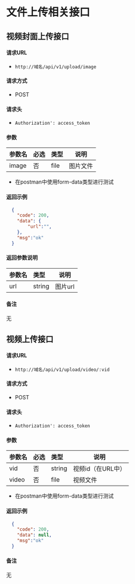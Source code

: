 # 文件上传相关接口

## 视频封面上传接口

#### 请求URL
- ` http://域名/api/v1/upload/image `
  
#### 请求方式
- POST 

#### 请求头
- `Authorization': access_token `

#### 参数
| 参数名 | 必选 | 类型 | 说明     |
| :----- | :--- | :--- | -------- |
| image  | 否   | file | 图片文件 |

- 在postman中使用form-data类型进行测试

#### 返回示例 

``` json
  {
    "code": 200,
    "data": {
	    "url":"",
    },
    "msg":"ok"
  }
```

#### 返回参数说明 

| 参数名 | 类型   | 说明    |
| :----- | :----- | ------- |
| url    | string | 图片url |

#### 备注
无

    
## 视频上传接口

#### 请求URL
- ` http://域名/api/v1/upload/video/:vid `
  
#### 请求方式
- POST 

#### 请求头
- `Authorization': access_token `

#### 参数

| 参数名 | 必选 | 类型   | 说明     |
| :----- | :--- | :----- | -------- |
| vid    | 否   | string | 视频id（在URL中）   |
| video  | 否   | file   | 视频文件 |

- 在postman中使用form-data类型进行测试

#### 返回示例 

``` json
  {
    "code": 200,
    "data": null,
    "msg":"ok"
  }
```

#### 备注
无